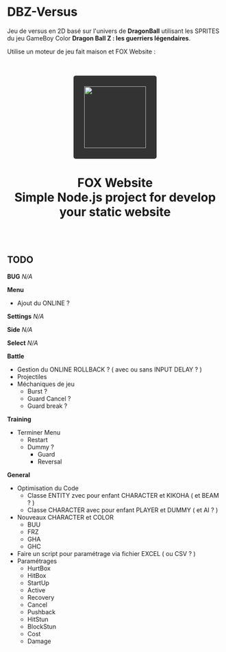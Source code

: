 # DBZ-Versus

Jeu de versus en 2D basé sur l'univers de __DragonBall__ utilisant les SPRITES du jeu GameBoy Color __Dragon Ball Z : les guerriers légendaires__.

Utilise un moteur de jeu fait maison et FOX Website :

<br/>
<br/>
<div align="center">
    <a href="https://fox-website.netlify.app" target="_blank">
        <img style="background-color: #333; padding: 25px; border-radius: 5px;" height="144" width="144" src="https://fox-website.netlify.app/assets/favicons/android-chrome-144x144.png">
    </a>
</div>
<div align="center">
    <h1>
        FOX Website<br/>
        Simple Node.js project for develop<br/>
        your static website
    </h1>
</div>
<br/>
<br/>

## TODO
__BUG__
*N/A*

__Menu__
* Ajout du ONLINE ?

__Settings__
*N/A*

__Side__
*N/A*

__Select__
*N/A*

__Battle__
* Gestion du ONLINE ROLLBACK ? ( avec ou sans INPUT DELAY ? )
* Projectiles
* Méchaniques de jeu
    * Burst ?
    * Guard Cancel ?
    * Guard break ?

__Training__
* Terminer Menu
    * Restart
    * Dummy ?
        * Guard
        * Reversal

__General__
* Optimisation du Code
    * Classe ENTITY zvec pour enfant CHARACTER et KIKOHA ( et BEAM ? )
    * Classe CHARACTER avec pour enfant PLAYER et DUMMY ( et AI ? )
* Nouveaux CHARACTER et COLOR
    * BUU
    * FRZ
    * GHA
    * GHC
* Faire un script pour paramétrage via fichier EXCEL ( ou CSV ? )
* Paramétrages
    * HurtBox
    * HitBox
    * StartUp
    * Active
    * Recovery
    * Cancel
    * Pushback
    * HitStun
    * BlockStun
    * Cost
    * Damage